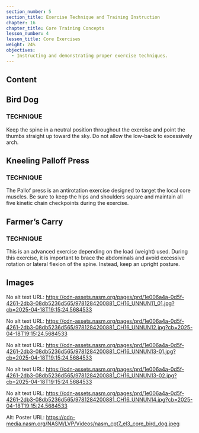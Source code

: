 ```yaml
---
section_number: 5
section_title: Exercise Technique and Training Instruction
chapter: 16
chapter_title: Core Training Concepts
lesson_number: 4
lesson_title: Core Exercises
weight: 24%
objectives:
  - Instructing and demonstrating proper exercise techniques.
---
```


## Content
## Bird Dog

### TECHNIQUE

Keep the spine in a neutral position throughout the exercise and point the thumbs straight up toward the sky. Do not allow the low-back to excessively arch.

## Kneeling Palloff Press

### TECHNIQUE

The Pallof press is an antirotation exercise designed to target the local core muscles. Be sure to keep the hips and shoulders square and maintain all five kinetic chain checkpoints during the exercise.

## Farmer’s Carry

### TECHNIQUE

This is an advanced exercise depending on the load (weight) used. During this exercise, it is important to brace the abdominals and avoid excessive rotation or lateral flexion of the spine. Instead, keep an upright posture.

## Images

No alt text
URL: https://cdn-assets.nasm.org/pages/prd/1e006a4a-0d5f-4261-2db3-08db5236d565/9781284200881_CH16_UNNUN11_01.jpg?cb=2025-04-18T19:15:24.5684533

No alt text
URL: https://cdn-assets.nasm.org/pages/prd/1e006a4a-0d5f-4261-2db3-08db5236d565/9781284200881_CH16_UNNUN12.jpg?cb=2025-04-18T19:15:24.5684533

No alt text
URL: https://cdn-assets.nasm.org/pages/prd/1e006a4a-0d5f-4261-2db3-08db5236d565/9781284200881_CH16_UNNUN13-01.jpg?cb=2025-04-18T19:15:24.5684533

No alt text
URL: https://cdn-assets.nasm.org/pages/prd/1e006a4a-0d5f-4261-2db3-08db5236d565/9781284200881_CH16_UNNUN13-02.jpg?cb=2025-04-18T19:15:24.5684533

No alt text
URL: https://cdn-assets.nasm.org/pages/prd/1e006a4a-0d5f-4261-2db3-08db5236d565/9781284200881_CH16_UNNUN14.jpg?cb=2025-04-18T19:15:24.5684533

Alt: Poster
URL: https://cdn-media.nasm.org/NASM/LVP/Videos/nasm_cpt7_el3_core_bird_dog.jpeg